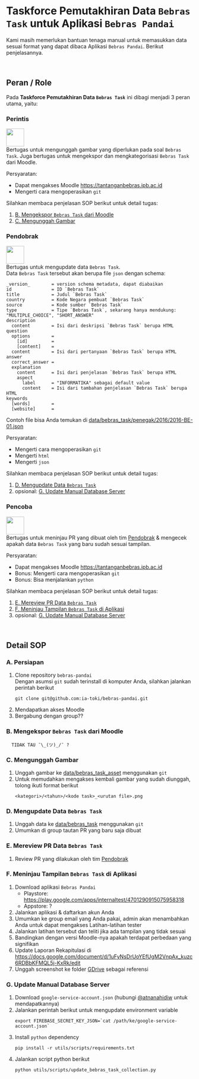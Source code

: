 # Taskforce Pemutakhiran Data `Bebras Task` untuk Aplikasi `Bebras Pandai`

Kami masih memerlukan bantuan tenaga manual untuk memasukkan data sesuai format yang dapat dibaca Aplikasi `Bebras Pandai`. Berikut penjelasannya.

<br>

## Peran / Role

Pada **Taskforce Pemutakhiran Data `Bebras Task`** ini dibagi menjadi 3 peran utama, yaitu:

### Perintis
<img src="https://3.bp.blogspot.com/-DtJ8QgmGQt0/VBRvqdOsUeI/AAAAAAAAH7U/IOO3WwBbZuk/s1600/sangga-perintis.jpg" width=48> <br>
Bertugas untuk mengunggah gambar yang diperlukan pada soal `Bebras Task`. Juga bertugas untuk mengekspor dan mengkategorisasi `Bebras Task` dari Moodle. <br>

Persyaratan:
- Dapat mengakses Moodle https://tantanganbebras.ipb.ac.id
- Mengerti cara mengoperasikan `git`

Silahkan membaca penjelasan SOP berikut untuk detail tugas: <br>
1. [B. Mengekspor `Bebras Task` dari Moodle](#b-mengekspor-bebras-task-dari-moodle)
1. [C. Mengunggah Gambar](#c-mengunggah-gambar)

### Pendobrak
<img src="https://3.bp.blogspot.com/-EAtwR7PfSyI/VBRvp-aSsJI/AAAAAAAAH7Q/paIqdSF-5LA/s1600/sangga-pendobrak.jpg" width=48> <br>
Bertugas untuk mengupdate data `Bebras Task`. <br>
Data `Bebras Task` tersebut akan berupa file `json` dengan schema:
```
_version_        = version schema metadata, dapat diabaikan
id               = ID `Bebras Task`
title            = Judul `Bebras Task`
country          = Kode Negara pembuat `Bebras Task`
source           = Kode sumber `Bebras Task`
type             = Tipe `Bebras Task`, sekarang hanya mendukung: "MULTIPLE_CHOICE", "SHORT_ANSWER"
description
  content        = Isi dari deskripsi `Bebras Task` berupa HTML
question 
  options        =
    [id]         =
    [content]    =
  content        = Isi dari pertanyaan `Bebras Task` berupa HTML
answer
  correct_answer = 
  explanation
    content      = Isi dari penjelasan `Bebras Task` berupa HTML
    aspect
      label      = "INFORMATIKA" sebagai default value
      content    = Isi dari tambahan penjelasan `Bebras Task` berupa HTML
keywords
  [words]        =
  [website]      =
```
Contoh file bisa Anda temukan di [data/bebras_task/penegak/2016/2016-BE-01.json](https://github.com/ia-toki/bebras-pandai/tree/main/data/bebras_task/penegak/2016/2016-BE-01.json) <br>

Persyaratan:
- Mengerti cara mengoperasikan `git`
- Mengerti `html`
- Mengerti `json`

Silahkan membaca penjelasan SOP berikut untuk detail tugas: <br>
1. [D. Mengupdate Data `Bebras Task`](#d-mengupdate-data-bebras-task)
1. opsional: [G. Update Manual Database Server](#g-update-manual-database-server)

### Pencoba
<img src="https://3.bp.blogspot.com/-DxhSPTtvO4I/VBRvpojEq8I/AAAAAAAAH7Y/7Y5O2yNyHNc/s1600/sangga-pencoba.jpg" width=48> <br>
Bertugas untuk meninjau PR yang dibuat oleh tim [Pendobrak](#pendobrak) & mengecek apakah data `Bebras Task` yang baru sudah sesuai tampilan. <br>

Persyaratan:
- Dapat mengakses Moodle https://tantanganbebras.ipb.ac.id
- Bonus: Mengerti cara mengoperasikan `git`
- Bonus: Bisa menjalankan `python`

Silahkan membaca penjelasan SOP berikut untuk detail tugas: <br>
1. [E. Mereview PR Data `Bebras Task`](#e-mereview-pr-data-bebras-task)
1. [F. Meninjau Tampilan `Bebras Task` di Aplikasi](#f-meninjau-tampilan-bebras-task-di-aplikasi)
1. opsional: [G. Update Manual Database Server](#g-update-manual-database-server)

<br>


## Detail SOP

### A. Persiapan
1. Clone repository `bebras-pandai` <br>
    Dengan asumsi `git` sudah terinstall di komputer Anda, silahkan jalankan perintah berikut
    ```
    git clone git@github.com:ia-toki/bebras-pandai.git
    ```
1. Mendapatkan akses Moodle
1. Bergabung dengan group??

### B. Mengekspor `Bebras Task` dari Moodle
```
  TIDAK TAU ¯\_(ツ)_/¯ ?
```

### C. Mengunggah Gambar
1. Unggah gambar ke [data/bebras_task_asset](https://github.com/ia-toki/bebras-pandai/tree/main/data/bebras_task_asset) menggunakan `git`
1. Untuk memudahkan mengakses kembali gambar yang sudah diunggah, tolong ikuti format berikut
    ```
    <kategori>/<tahun>/<kode task>_<urutan file>.png
    ```

### D. Mengupdate Data `Bebras Task`
1. Unggah data ke [data/bebras_task](https://github.com/ia-toki/bebras-pandai/tree/main/data/bebras_task) menggunakan `git`
1. Umumkan di group tautan PR yang baru saja dibuat

### E. Mereview PR Data `Bebras Task`
1. Review PR yang dilakukan oleh tim [Pendobrak](#pendobrak)

### F. Meninjau Tampilan `Bebras Task` di Aplikasi
1. Download aplikasi `Bebras Pandai`
    - Playstore: https://play.google.com/apps/internaltest/4701290915075958318 
    - Appstore: ?
1. Jalankan aplikasi & daftarkan akun Anda
1. Umumkan ke group email yang Anda pakai, admin akan menambahkan Anda untuk dapat mengakses Latihan-latihan tester
1. Jalankan latihan tersebut dan teliti jika ada tampilan yang tidak sesuai
1. Bandingkan dengan versi Moodle-nya apakah terdapat perbedaan yang signifikan
1. Update Laporan Rekapitulasi di https://docs.google.com/document/d/1uFyNsDrUoYEfUgM2VnpAx_kuzc6RDBbKFMQL5j-KxRk/edit
1. Unggah screenshot ke folder [GDrive](https://drive.google.com/drive/u/2/folders/1FgTUMxzdG2seKMlTSEG5J8LZQIwJ4PWu) sebagai referensi

### G. Update Manual Database Server
1. Download `google-service-account.json` (hubungi [@atnanahidiw](https://github.com/atnanahidiw) untuk mendapatkannya)
1. Jalankan perintah berikut untuk mengupdate environment variable
    ```
    export FIREBASE_SECRET_KEY_JSON=`cat /path/ke/google-service-account.json`
    ```
1. Install `python` dependency
    ```
    pip install -r utils/scripts/requirements.txt
    ```
1. Jalankan script python berikut
    ```
    python utils/scripts/update_bebras_task_collection.py
    ```
